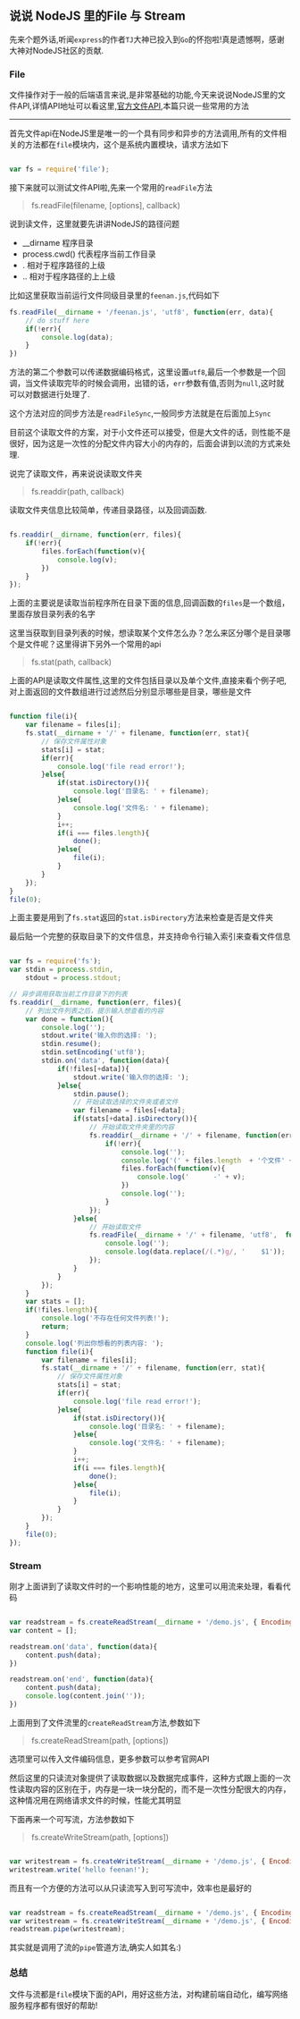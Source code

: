 ## 说说 NodeJS 里的File 与 Stream

先来个题外话,听闻`express`的作者`TJ`大神已投入到`Go`的怀抱啦!真是遗憾啊，感谢大神对NodeJS社区的贡献.

### File

文件操作对于一般的后端语言来说,是非常基础的功能,今天来说说NodeJS里的文件API,详情API地址可以看这里,<a href="http://nodejs.org/api/fs.html">官方文件API</a>,本篇只说一些常用的方法

---


首先文件api在NodeJS里是唯一的一个具有同步和异步的方法调用,所有的文件相关的方法都在`file`模块内，这个是系统内置模块，请求方法如下

```js

var fs = require('file');

```
接下来就可以测试文件API啦,先来一个常用的`readFile`方法

> fs.readFile(filename, [options], callback)

说到读文件，这里就要先讲讲NodeJS的路径问题

* __dirname 程序目录
* process.cwd() 代表程序当前工作目录
* . 相对于程序路径的上级
* .. 相对于程序路径的上上级

比如这里获取当前运行文件同级目录里的`feenan.js`,代码如下

```js
fs.readFile(__dirname + '/feenan.js', 'utf8', function(err, data){
	// do stuff here	
	if(!err){
		console.log(data);
	}
})

```

方法的第二个参数可以传递数据编码格式，这里设置`utf8`,最后一个参数是一个回调，当文件读取完毕的时候会调用，出错的话，`err`参数有值,否则为`null`,这时就可以对数据进行处理了.

这个方法对应的同步方法是`readFileSync`,一般同步方法就是在后面加上`Sync`

目前这个读取文件的方案，对于小文件还可以接受，但是大文件的话，则性能不是很好，因为这是一次性的分配文件内容大小的内存的，后面会讲到以流的方式来处理.

说完了读取文件，再来说说读取文件夹

> fs.readdir(path, callback)

读取文件夹信息比较简单，传递目录路径，以及回调函数.

```js

fs.readdir(__dirname, function(err, files){
	if(!err){
		files.forEach(function(v){
			console.log(v);
		})
	}
});

```
上面的主要说是读取当前程序所在目录下面的信息,回调函数的`files`是一个数组，里面存放目录列表的名字

这里当获取到目录列表的时候，想读取某个文件怎么办？怎么来区分哪个是目录哪个是文件呢？这里得讲下另外一个常用的api

> fs.stat(path, callback)

上面的API是读取文件属性,这里的文件包括目录以及单个文件,直接来看个例子吧,对上面返回的文件数组进行过滤然后分别显示哪些是目录，哪些是文件

```js

function file(i){
	var filename = files[i];
	fs.stat(__dirname + '/' + filename, function(err, stat){
		// 保存文件属性对象
		stats[i] = stat;
		if(err){
			console.log('file read error!');
		}else{
			if(stat.isDirectory()){
				console.log('目录名: ' + filename);
			}else{
				console.log('文件名: ' + filename);
			}
			i++;
			if(i === files.length){
				done();
			}else{
				file(i);
			}
		}
	});
}
file(0);

```

上面主要是用到了`fs.stat`返回的`stat.isDirectory`方法来检查是否是文件夹

最后贴一个完整的获取目录下的文件信息，并支持命令行输入索引来查看文件信息

```js

var fs = require('fs');
var stdin = process.stdin,
	stdout = process.stdout;

// 异步调用获取当前工作目录下的列表
fs.readdir(__dirname, function(err, files){
	// 列出文件列表之后，提示输入想查看的内容
	var done = function(){
		console.log('');
		stdout.write('输入你的选择: ');
		stdin.resume();
		stdin.setEncoding('utf8');
		stdin.on('data', function(data){
			if(!files[+data]){
				stdout.write('输入你的选择: ');
			}else{
				stdin.pause();
				// 开始读取选择的文件夹或者文件
				var filename = files[+data];
				if(stats[+data].isDirectory()){
					// 开始读取文件夹里的内容
					fs.readdir(__dirname + '/' + filename, function(err, files){
						if(!err){
							console.log('');
							console.log('(' + files.length  + '个文件' + ')');
							files.forEach(function(v){
								console.log('      -' + v);
							})
							console.log('');
						}
					});
				}else{
					// 开始读取文件
					fs.readFile(__dirname + '/' + filename, 'utf8',  function(err, data){
						console.log('');
						console.log(data.replace(/(.*)g/, '    $1'));
					});
				}
			}
		});
	}
	var stats = [];
	if(!files.length){
		console.log('不存在任何文件列表!');
		return;
	}
	console.log('列出你想看的列表内容: ');
	function file(i){
		var filename = files[i];
		fs.stat(__dirname + '/' + filename, function(err, stat){
			// 保存文件属性对象
			stats[i] = stat;
			if(err){
				console.log('file read error!');
			}else{
				if(stat.isDirectory()){
					console.log('目录名: ' + filename);
				}else{
					console.log('文件名: ' + filename);
				}
				i++;
				if(i === files.length){
					done();
				}else{
					file(i);
				}
			}
		});
	}
	file(0);
});

```

### Stream

刚才上面讲到了读取文件时的一个影响性能的地方，这里可以用流来处理，看看代码

```js

var readstream = fs.createReadStream(__dirname + '/demo.js', { Encoding: 'utf8'});
var content = [];

readstream.on('data', function(data){
	content.push(data);
})

readstream.on('end', function(data){
	content.push(data);
	console.log(content.join(''));
})

```

上面用到了文件流里的`createReadStream`方法,参数如下

> fs.createReadStream(path, [options])

选项里可以传入文件编码信息，更多参数可以参考官网API

然后这里的只读流对象提供了读取数据以及数据完成事件，这种方式跟上面的一次性读取内容的区别在于，内存是一块一块分配的，而不是一次性分配很大的内存，这种情况用在网络请求文件的时候，性能尤其明显

下面再来一个可写流，方法参数如下

> fs.createWriteStream(path, [options])

```js

var writestream = fs.createWriteStream(__dirname + '/demo.js', { Encoding: 'utf8'});
writestream.write('hello feenan!');

```

而且有一个方便的方法可以从只读流写入到可写流中，效率也是最好的

```js

var readstream = fs.createReadStream(__dirname + '/demo.js', { Encoding: 'utf8'});
var writestream = fs.createWriteStream(__dirname + '/demo.js', { Encoding: 'utf8'});
readstream.pipe(writestream);

```

其实就是调用了流的`pipe`管道方法,确实人如其名:)


### 总结

文件与流都是`file`模块下面的API，用好这些方法，对构建前端自动化，编写网络服务程序都有很好的帮助!






	

